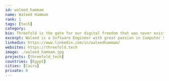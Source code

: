 ```yaml
---
id: waleed_hammam
name: Waleed Hammam
rank: 1
tags: [tech]
category:
bio: Threefold is the gate for our digital freedom that was never existed before, It gave me the chance to learn special technologies and has great people working there.
excerpt: Waleed is a Software Engineer with great passion in Computer Science and new technologies.
linkedin: https://www.linkedin.com/in/waleedhammam/
websites: https://threefold.tech
image: ./waleed_hammam.jpg
projects: [threefold_tech]
countries: [Egypt]
cities: [Cairo]
private: 0
---
```


